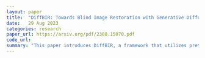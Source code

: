 ```yaml
---
layout: paper
title:  "DiffBIR: Towards Blind Image Restoration with Generative Diffusion Prior"
date:   29 Aug 2023
categories: research
paper_url: https://arxiv.org/pdf/2308.15070.pdf
code_url: 
summary: "This paper introduces DiffBIR, a framework that utilizes pretrained text-to-image diffusion models for blind image restoration. The two-stage pipeline involves pretraining a restoration module on various degradations to enhance real-world applicability, followed by the use of latent diffusion models for realistic restoration. The authors introduce a novel injective modulation sub-network, LAControlNet, for fine-tuning and employ pre-trained Stable Diffusion for its generative capabilities. Additionally, a controllable module allows users to adjust quality and fidelity during the denoising process. Extensive tests demonstrate DiffBIR's superiority in blind image super-resolution and face restoration tasks across synthetic and real-world datasets."
---
```


